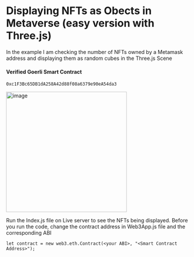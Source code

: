# Displaying NFTs as Obects in Metaverse (easy version with Three.js)

In the example I am checking the number of NFTs owned by a Metamask address and displaying them as random cubes in the Three.js Scene

#### Verified Goerli Smart Contract 
```
0xc1F3Bc65DB1dA258A42d88f08a6379e90eA54da3
```

<img width="328" alt="image" src="https://user-images.githubusercontent.com/115624087/210150459-e23d67bd-8b82-44c4-85d9-a424c98283ad.png">


Run the Index.js file on Live server to see the NFTs being displayed.
Before you run the code, change the contract address in Web3App.js file and the corresponding ABI
```
let contract = new web3.eth.Contract(<your ABI>, "<Smart Contract Address>");
```

